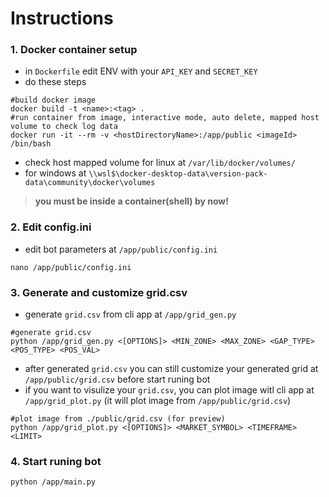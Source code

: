 # Instructions

### 1. Docker container setup

-   in `Dockerfile` edit ENV with your `API_KEY` and `SECRET_KEY`
-   do these steps

```shell
#build docker image
docker build -t <name>:<tag> .
#run container from image, interactive mode, auto delete, mapped host volume to check log data
docker run -it --rm -v <hostDirectoryName>:/app/public <imageId> /bin/bash
```
- check host mapped volume for linux at `/var/lib/docker/volumes/`
- for windows at `\\wsl$\docker-desktop-data\version-pack-data\community\docker\volumes `

> **you must be inside a container(shell) by now!**

### 2. Edit config.ini

-   edit bot parameters at `/app/public/config.ini`

```shell
nano /app/public/config.ini
```

### 3. Generate and customize grid.csv

-   generate `grid.csv` from cli app at `/app/grid_gen.py`

```shell
#generate grid.csv
python /app/grid_gen.py <[OPTIONS]> <MIN_ZONE> <MAX_ZONE> <GAP_TYPE> <POS_TYPE> <POS_VAL>
```

-   after generated `grid.csv` you can still customize your generated grid at `/app/public/grid.csv` before start runing bot
-   if you want to visulize your `grid.csv`, you can plot image witl cli app at `/app/grid_plot.py` (it will plot image from `/app/public/grid.csv`)

```shell
#plot image from ./public/grid.csv (for preview)
python /app/grid_plot.py <[OPTIONS]> <MARKET_SYMBOL> <TIMEFRAME> <LIMIT>
```

### 4. Start runing bot

```shell
python /app/main.py
```